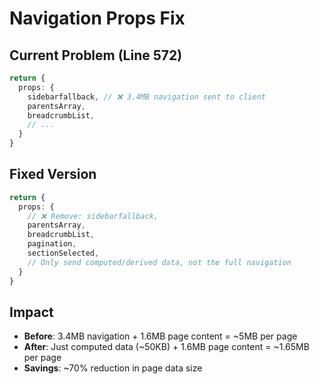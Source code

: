 # Navigation Props Fix

## Current Problem (Line 572)
```typescript
return {
  props: {
    sidebarfallback, // ❌ 3.4MB navigation sent to client
    parentsArray,
    breadcrumbList,
    // ...
  }
}
```

## Fixed Version
```typescript
return {
  props: {
    // ❌ Remove: sidebarfallback,
    parentsArray,
    breadcrumbList,
    pagination,
    sectionSelected,
    // Only send computed/derived data, not the full navigation
  }
}
```

## Impact
- **Before**: 3.4MB navigation + 1.6MB page content = ~5MB per page
- **After**: Just computed data (~50KB) + 1.6MB page content = ~1.65MB per page
- **Savings**: ~70% reduction in page data size
